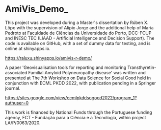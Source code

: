 # AmiVis_Demo_

This project was developed during a Master's dissertation by Rúben X. Lôpo with the supervision of Alípio Jorge and the additional help of Maria Pedroto at Faculdade de Ciências da Universidade do Porto, DCC-FCUP and INESC TEC (LIAAD - Artificial Intelligence and Decision Support). The code is available on GitHub, with a set of dummy data for testing, and is online at shinyapps.io. 

https://raluxu.shinyapps.io/amivis-r-demo/

A paper 'Geovisualisation tools for reporting and monitoring Transthyretin-associated Familial Amyloid Polyneuropathy disease' was written and presented at The 7th Workshop on Data Science for Social Good held in conjunction with ECML PKDD 2022, with publication pending in a Springer journal.

https://sites.google.com/view/ecmlpkddsogood2022/program_1?authuser=0

This work is financed by National Funds through the Portuguese funding agency, FCT - Fundação para a Ciência e a Tecnologia, within project LA/P/0063/2020.
